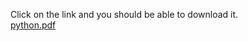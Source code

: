 Click on the link and you should be able to download it.   
[python.pdf](https://github.com/user-attachments/files/20026903/python.pdf)
